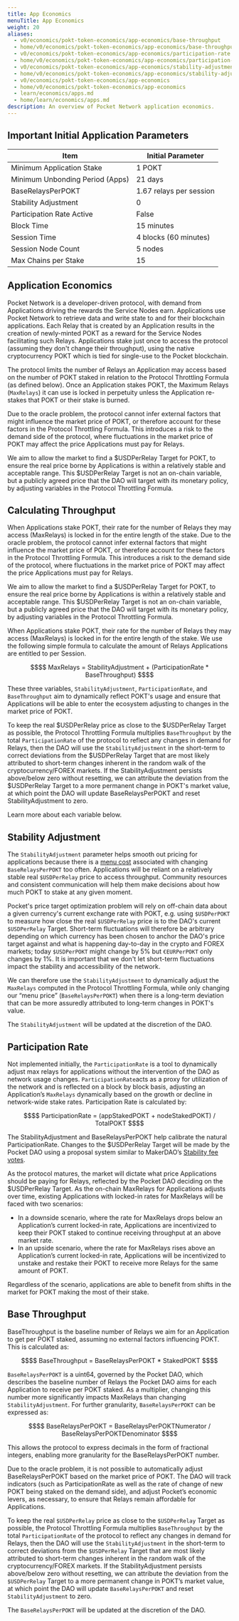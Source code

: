 ```yaml
---
title: App Economics
menuTitle: App Economics
weight: 20
aliases:
  - v0/economics/pokt-token-economics/app-economics/base-throughput
  - home/v0/economics/pokt-token-economics/app-economics/base-throughput
  - v0/economics/pokt-token-economics/app-economics/participation-rate
  - home/v0/economics/pokt-token-economics/app-economics/participation-rate
  - v0/economics/pokt-token-economics/app-economics/stability-adjustment
  - home/v0/economics/pokt-token-economics/app-economics/stability-adjustment
  - v0/economics/pokt-token-economics/app-economics
  - home/v0/economics/pokt-token-economics/app-economics
  - learn/economics/apps.md
  - home/learn/economics/apps.md
description: An overview of Pocket Network application economics.
---
```



## Important Initial Application Parameters

| Item                            | Initial Parameter       |
| ------------------------------- | ----------------------- |
| Minimum Application Stake       | 1 POKT                  |
| Minimum Unbonding Period (Apps) | 21 days                 |
| BaseRelaysPerPOKT               | 1.67 relays per session |
| Stability Adjustment            | 0                       |
| Participation Rate Active       | False                   |
| Block Time                      | 15 minutes              |
| Session Time                    | 4 blocks (60 minutes)   |
| Session Node Count              | 5 nodes                 |
| Max Chains per Stake            | 15                      |

## Application Economics

Pocket Network is a developer-driven protocol, with demand from Applications driving the rewards the Service Nodes earn. Applications use Pocket Network to retrieve data and write state to and for their blockchain applications. Each Relay that is created by an Application results in the creation of newly-minted POKT as a reward for the Service Nodes facilitating such Relays. Applications stake just once to access the protocol (assuming they don't change their throughput), using the native cryptocurrency POKT which is tied for single-use to the Pocket blockchain.

The protocol limits the number of Relays an Application may access based on the number of POKT staked in relation to the Protocol Throttling Formula (as defined below). Once an Application stakes POKT, the Maximum Relays (`MaxRelays`) it can use is locked in perpetuity unless the Application re-stakes that POKT or their stake is burned.

Due to the oracle problem, the protocol cannot infer external factors that might influence the market price of POKT, or therefore account for these factors in the Protocol Throttling Formula. This introduces a risk to the demand side of the protocol, where fluctuations in the market price of POKT may affect the price Applications must pay for Relays.

We aim to allow the market to find a $USDPerRelay Target for POKT, to ensure the real price borne by Applications is within a relatively stable and acceptable range. This $USDPerRelay Target is not an on-chain variable, but a publicly agreed price that the DAO will target with its monetary policy, by adjusting variables in the Protocol Throttling Formula.

## Calculating Throughput

When Applications stake POKT, their rate for the number of Relays they may access (MaxRelays) is locked in for the entire length of the stake. Due to the oracle problem, the protocol cannot infer external factors that might influence the market price of POKT, or therefore account for these factors in the Protocol Throttling Formula. This introduces a risk to the demand side of the protocol, where fluctuations in the market price of POKT may affect the price Applications must pay for Relays.

We aim to allow the market to find a $USDPerRelay Target for POKT, to ensure the real price borne by Applications is within a relatively stable and acceptable range. This $USDPerRelay Target is not an on-chain variable, but a publicly agreed price that the DAO will target with its monetary policy, by adjusting variables in the Protocol Throttling Formula.

When Applications stake POKT, their rate for the number of Relays they may access (MaxRelays) is locked in for the entire length of the stake. We use the following simple formula to calculate the amount of Relays Applications are entitled to per Session.

```math
$$
MaxRelays = StabilityAdjustment + (ParticipationRate * BaseThroughput)
$$
```

These three variables, `StabilityAdjustment`, `ParticipationRate`, and `BaseThroughput` aim to dynamically reflect POKT's usage and ensure that Applications will be able to enter the ecosystem adjusting to changes in the market price of POKT.

To keep the real $USDPerRelay price as close to the $USDPerRelay Target as possible, the Protocol Throttling Formula multiplies `BaseThroughput` by the total `ParticipationRate` of the protocol to reflect any changes in demand for Relays, then the DAO will use the `StabilityAdjustment` in the short-term to correct deviations from the $USDPerRelay Target that are most likely attributed to short-term changes inherent in the random walk of the cryptocurrency/FOREX markets. If the StabilityAdjustment persists above/below zero without resetting, we can attribute the deviation from the $USDPerRelay Target to a more permanent change in POKT's market value, at which point the DAO will update BaseRelaysPerPOKT and reset StabilityAdjustment to zero.

Learn more about each variable below.

## Stability Adjustment

The `StabilityAdjustment` parameter helps smooth out pricing for applications because there is a [menu cost](https://en.wikipedia.org/wiki/Menu_cost) associated with changing `BaseRelaysPerPOKT` too often. Applications will be reliant on a relatively stable real `$USDPerRelay` price to access throughput. Community resources and consistent communication will help them make decisions about how much POKT to stake at any given moment.

Pocket's price target optimization problem will rely on off-chain data about a given currency's current exchange rate with POKT, e.g. using `$USDPerPOKT` to measure how close the real `$USDPerRelay` price is to the DAO's current `$USDPerRelay` Target. Short-term fluctuations will therefore be arbitrary depending on which currency has been chosen to anchor the DAO's price target against and what is happening day-to-day in the crypto and FOREX markets; today `$USDPerPOKT` might change by 5% but `€EURPerPOKT` only changes by 1%. It is important that we don't let short-term fluctuations impact the stability and accessibility of the network.

We can therefore use the `StabilityAdjustment` to dynamically adjust the `MaxRelays` computed in the Protocol Throttling Formula, while only changing our “menu price” \(`BaseRelaysPerPOKT`\) when there is a long-term deviation that can be more assuredly attributed to long-term changes in POKT's value. 

The `StabilityAdjustment` will be updated at the discretion of the DAO.

## Participation Rate

Not implemented initially, the `ParticipationRate` is a tool to dynamically adjust max relays for applications without the intervention of the DAO as network usage changes. `ParticipationRate`acts as a proxy for utilization of the network and is reflected on a block by block basis, adjusting an Application’s `MaxRelays` dynamically based on the growth or decline in network-wide stake rates. Participation Rate is calculated by:

```math
$$
ParticipationRate = (appStakedPOKT + nodeStakedPOKT) / TotalPOKT
$$
```

The StabilityAdjustment and BaseRelaysPerPOKT help calibrate the natural ParticipationRate. Changes to the $USDPerRelay Target will be made by the Pocket DAO using a proposal system similar to MakerDAO’s [Stability fee votes](https://community-development.makerdao.com/makerdao-mcd-faqs/faqs/stability-fee). 

As the protocol matures, the market will dictate what price Applications should be paying for Relays, reflected by the Pocket DAO deciding on the $USDPerRelay Target. As the on-chain MaxRelays for Applications adjusts over time, existing Applications with locked-in rates for MaxRelays will be faced with two scenarios:

* In a downside scenario, where the rate for MaxRelays drops below an Application’s current locked-in rate, Applications are incentivized to keep their POKT staked to continue receiving throughput at an above market rate.
* In an upside scenario, where the rate for MaxRelays rises above an Application’s current locked-in rate, Applications will be incentivized to unstake and restake their POKT to receive more Relays for the same amount of POKT.

Regardless of the scenario, applications are able to benefit from shifts in the market for POKT making the most of their stake. 

## Base Throughput

BaseThroughput is the baseline number of Relays we aim for an Application to get per POKT staked, assuming no external factors influencing POKT. This is calculated as:

```math
$$
BaseThroughput = BaseRelaysPerPOKT * StakedPOKT
$$
```

`BaseRelaysPerPOKT` is a uint64, governed by the Pocket DAO, which describes the baseline number of Relays the Pocket DAO aims for each Application to receive per POKT staked. As a multiplier, changing this number more significantly impacts MaxRelays than changing `StabilityAdjustment`. For further granularity, `BaseRelaysPerPOKT` can be expressed as:

```math
$$
BaseRelaysPerPOKT = BaseRelaysPerPOKTNumerator / BaseRelaysPerPOKTDenominator
$$
```

This allows the protocol to express decimals in the form of fractional integers, enabling more granularity for the BaseRelaysPerPOKT number.

Due to the oracle problem, it is not possible to automatically adjust BaseRelaysPerPOKT based on the market price of POKT. The DAO will track indicators (such as ParticipationRate as well as the rate of change of new POKT being staked on the demand side), and adjust Pocket’s economic levers, as necessary, to ensure that Relays remain affordable for Applications.

To keep the real `$USDPerRelay` price as close to the `$USDPerRelay` Target as possible, the Protocol Throttling Formula multiplies `BaseThroughput` by the total `ParticipationRate` of the protocol to reflect any changes in demand for Relays, then the DAO will use the `StabilityAdjustment` in the short-term to correct deviations from the `$USDPerRelay` Target that are most likely attributed to short-term changes inherent in the random walk of the cryptocurrency/FOREX markets. If the StabilityAdjustment persists above/below zero without resetting, we can attribute the deviation from the `$USDPerRelay` Target to a more permanent change in POKT’s market value, at which point the DAO will update `BaseRelaysPerPOKT` and reset `StabilityAdjustment` to zero.

The `BaseRelaysPerPOKT` will be updated at the discretion of the DAO.

